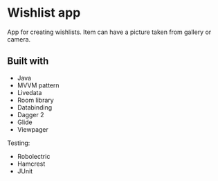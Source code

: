 # Wishlist app

App for creating wishlists. Item can have a picture taken from gallery or camera.

## Built with

* Java
* MVVM pattern
* Livedata
* Room library
* Databinding
* Dagger 2
* Glide
* Viewpager

Testing:
* Robolectric 
* Hamcrest
* JUnit

